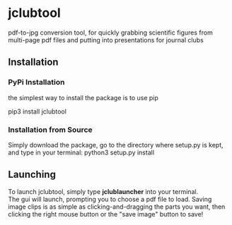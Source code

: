 # jclubtool
pdf-to-jpg conversion tool, for quickly grabbing scientific figures from multi-page pdf files and putting into presentations for journal clubs

## Installation

### PyPi Installation
the simplest way to install the package is to use pip
   
   pip3 install jclubtool
   
### Installation from Source
Simply download the package, go to the directory where setup.py is kept, and type in your terminal:
python3 setup.py install

## Launching

To launch jclubtool, simply type **jclublauncher** into your terminal.  
The gui will launch, prompting you to choose a pdf file to load.  Saving image clips is as simple as clicking-and-dragging the parts
you want, then clicking the right mouse button or the "save image" button to save! 


